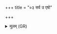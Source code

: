 +++
title = "०३ सर्व उ एषो"

+++
<details><summary>मूलम् (GR)</summary>

सर्व उ एषो ऽजग्धपाप्मा  
यस्यान्नं नाश्नन्ति ॥
</details>